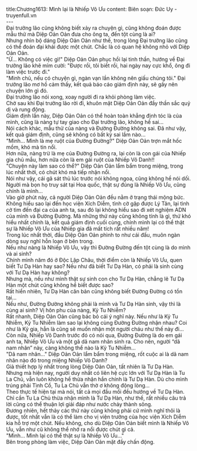title:Chương1613: Mình lại là Nhiếp Vô Ưu
content:
Biên soạn: Đức Uy - truyenfull.vn<br>---<br>Đại trưởng lão cũng không biết xảy ra chuyện gì, cũng không đoán được mẫu thử mà Diệp Oản Oản đưa cho ông ta, đến tột cùng là ai?<br>Nhưng nhìn bộ dáng Diệp Oản Oản như thế, trong lòng Đại trưởng lão cũng có thể đoán đại khái được một chút. Chắc là có quan hệ không nhỏ với Diệp Oản Oản.<br>"Ừ... Không có việc gì!" Diệp Oản Oản phục hồi lại tinh thần, hướng về Đại trưởng lão khẽ mỉm cười: "Được rồi, tôi biết rồi, hai ngày nay cực khổ, ông đi làm việc trước đi."<br>"Minh chủ, nếu có chuyện gì, ngàn vạn lần không nên giấu chúng tôi." Đại trưởng lão mơ hồ cảm thấy, kết quả báo cáo giám định này, sẽ gây nên chuyện lớn gì đó.<br>Đại trưởng lão nói xong, xoay người đi ra khỏi phòng làm việc.<br>Chờ sau khi Đại trưởng lão rời đi, khuôn mặt Diệp Oản Oản đầy thần sắc quỷ dị và rung động.<br>Giám định lần này, Diệp Oản Oản có thể hoàn toàn khẳng định tóc là của mình, cũng là nàng tự tay giao cho Đại trưởng lão, không hề sai...<br>Nói cách khác, mẫu thử của nàng và Đường Đường không sai. Đã như vậy, kết quả giám định, cũng sẽ không có bất kỳ sai lầm nào...<br>"Mình... Mình là mẹ ruột của Đường Đường?" Diệp Oản Oản trợn mắt hốc mồm, khó mà tin nổi.<br>Hơn nữa, nàng trừ là mẹ của Đường Đường ra, lại còn là con gái của Nhiếp gia chủ mẫu, hơn nữa còn là em gái ruột của Nhiếp Vô Danh!!<br>"Chuyện này làm sao có thể?" Diệp Oản Oản lẩm bẩm trong miệng, trong lúc nhất thời, có chút khó mà tiếp nhận nổi.<br>Nói như vậy, cái gã sát thủ lúc trước nói không ngoa, cũng không hề nói dối. Người mà bọn họ truy sát tại Hoa quốc, thật sự đúng là Nhiếp Vô Ưu, cũng chính là mình...<br>Vào giờ phút này, cả người Diệp Oản Oản đều nằm ở trạng thái mộng bức.<br>Không hiểu sao lại đến học viện Xích Diễm, tình cờ gặp được Lý Tân, lại tình cờ tìm đến đại ca của anh ta, sau đó lại không hiểu sao đi xét nghiệm ADN của mình và Đường Đường. Mà những thứ này cũng không tính là gì, thứ khó hiểu nhất chính là, kết quả giám định cuối cùng, chính mình lại có thể thật sự là Nhiếp Vô Ưu của Nhiếp gia đã mất tích rất nhiều năm!<br>Trong lúc nhất thời, đầu Diệp Oản Oản phình to như cái đấu, muôn ngàn dòng suy nghĩ hỗn loạn ở bên trong.<br>Nếu như nàng là Nhiếp Vô Ưu, vậy thì Đường Đường đến tột cùng là do mình và ai sinh?<br>Chính mình năm đó ở Độc Lập Châu, thời điểm còn là Nhiếp Vô Ưu, quen biết Tư Dạ Hàn hay sao? Nếu như đã biết Tư Dạ Hàn, có phải là sinh cùng với Tư Dạ Hàn hay không?<br>Nhưng mà, nếu như mình thật sự sinh con cho Tư Dạ Hàn, chẳng lẽ Tư Dạ Hàn một chút cũng không hề biết được sao?<br>Rất hiển nhiên, Tư Dạ Hàn căn bản cũng không biết Đường Đường có tồn tại...<br>Nếu như, Đường Đường không phải là mình và Tư Dạ Hàn sinh, vậy thì là cùng ai sinh? Vị hôn phu của nàng, Kỷ Tu Nhiễm?<br>Rất nhanh, Diệp Oản Oản cũng bác bỏ cái ý nghĩ này. Nếu như là Kỷ Tu Nhiễm, Kỷ Tu Nhiễm làm sao lại không cùng Đường Đường nhận nhau? Coi như là Kỷ gia, hẳn là cũng sẽ muốn nhận một người cháu như thế này đi…<br>Còn nữa, Nhiếp Vô Danh trước đó có nói qua, Đường Đường là do em gái anh ta, Nhiếp Vô Ưu và một gã dã nam nhân sinh ra. Cho nên, người “dã nam nhân” này, càng không thể nào là Kỷ Tu Nhiễm...<br>"Dã nam nhân..." Diệp Oản Oản lẩm bẩm trong miệng, rốt cuộc ai là dã nam nhân nào đó trong miệng Nhiếp Vô Danh?<br>Giả thiết hợp lý nhất trong lòng Diệp Oản Oản, tất nhiên là Tư Dạ Hàn. Nhưng mà hiện nay, người duy nhất có liên hệ cực lớn với Tư Dạ Hàn là Tu La Chủ, vẫn luôn không hề thừa nhận hắn chính là Tư Dạ Hàn. Dù cho mình trúng phải Tình Cổ, Tu La Chủ vẫn thờ ơ không động lòng...<br>Theo thực tế hiện tại mà nói, tất cả mọi đầu mối đều hướng về Tư Dạ Hàn. Chỉ cần Tu La Chủ thừa nhận mình là Tư Dạ Hàn, như thế, rất nhiều câu trả lời cũng có thể thuận lợi giải đáp như nước chảy thành sông.<br>Đương nhiên, hết thảy các thứ này cũng không phải cứ mình nghĩ thôi là được, tốt nhất vẫn là có thể làm cho vị viện trưởng của học viện Xích Diễm kia hỗ trợ một chút. Nếu không, cho dù Diệp Oản Oản biết mình là Nhiếp Vô Ưu, vẫn như cũ không thể nhớ ra nổi được chút gì cả.<br>"Mình... Mình lại có thể thật sự là Nhiếp Vô Ưu..."<br>Bên trong phòng làm việc, Diệp Oản Oản mặt đầy chấn động.